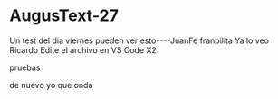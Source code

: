 # AugusText-27
Un test del dia viernes
pueden ver esto----JuanFe
franpilita
Ya lo veo
Ricardo
Edite el archivo en VS Code
X2

pruebas

de nuevo yo que onda
